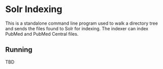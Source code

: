 # Solr Indexing

This is a standalone command line program used to walk a directory tree and sends the files found to Solr for indexing.  The indexer can index PubMed and PubMed Central files.

## Running

TBD
